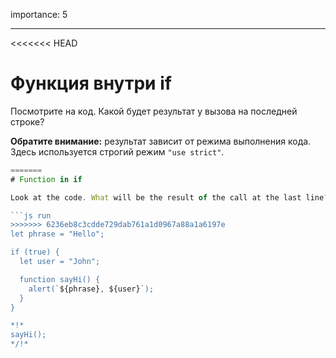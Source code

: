 importance: 5

---
<<<<<<< HEAD
# Функция внутри if

Посмотрите на код. Какой будет результат у вызова на последней строке?

**Обратите внимание:** результат зависит от режима выполнения кода. Здесь используется строгий режим `"use strict"`. 

```js
=======
# Function in if

Look at the code. What will be the result of the call at the last line?

```js run
>>>>>>> 6236eb8c3cdde729dab761a1d0967a88a1a6197e
let phrase = "Hello";

if (true) {
  let user = "John";

  function sayHi() {
    alert(`${phrase}, ${user}`);
  }
}

*!*
sayHi();
*/!*
```
